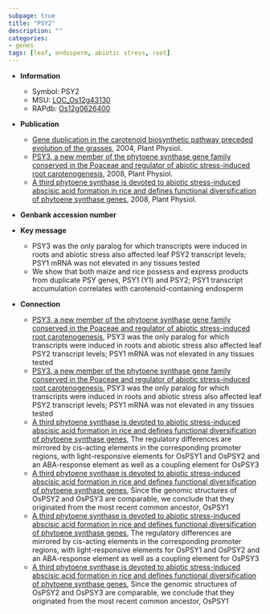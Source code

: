 ```yaml
---
subpage: true
title: "PSY2"
description: ""
categories:
- genes
tags: [leaf, endosperm, abiotic stress, root]
---
```


* **Information**  
    + Symbol: PSY2  
    + MSU: [LOC_Os12g43130](http://rice.plantbiology.msu.edu/cgi-bin/ORF_infopage.cgi?orf=LOC_Os12g43130)  
    + RAPdb: [Os12g0626400](http://rapdb.dna.affrc.go.jp/viewer/gbrowse_details/irgsp1?name=Os12g0626400)  

* **Publication**  
    + [Gene duplication in the carotenoid biosynthetic pathway preceded evolution of the grasses](http://www.ncbi.nlm.nih.gov/pubmed?term=Gene+duplication+in+the+carotenoid+biosynthetic+pathway+preceded+evolution+of+the+grasses%5BTitle%5D), 2004, Plant Physiol.
    + [PSY3, a new member of the phytoene synthase gene family conserved in the Poaceae and regulator of abiotic stress-induced root carotenogenesis](http://www.ncbi.nlm.nih.gov/pubmed?term=PSY3,+a+new+member+of+the+phytoene+synthase+gene+family+conserved+in+the+Poaceae+and+regulator+of+abiotic+stress-induced+root+carotenogenesis%5BTitle%5D), 2008, Plant Physiol.
    + [A third phytoene synthase is devoted to abiotic stress-induced abscisic acid formation in rice and defines functional diversification of phytoene synthase genes](http://www.ncbi.nlm.nih.gov/pubmed?term=A+third+phytoene+synthase+is+devoted+to+abiotic+stress-induced+abscisic+acid+formation+in+rice+and+defines+functional+diversification+of+phytoene+synthase+genes%5BTitle%5D), 2008, Plant Physiol.

* **Genbank accession number**  

* **Key message**  
    + PSY3 was the only paralog for which transcripts were induced in roots and abiotic stress also affected leaf PSY2 transcript levels; PSY1 mRNA was not elevated in any tissues tested
    + We show that both maize and rice possess and express products from duplicate PSY genes, PSY1 (Y1) and PSY2; PSY1 transcript accumulation correlates with carotenoid-containing endosperm

* **Connection**  
    + [PSY3, a new member of the phytoene synthase gene family conserved in the Poaceae and regulator of abiotic stress-induced root carotenogenesis](http://www.ncbi.nlm.nih.gov/pubmed?term=PSY3,+a+new+member+of+the+phytoene+synthase+gene+family+conserved+in+the+Poaceae+and+regulator+of+abiotic+stress-induced+root+carotenogenesis%5BTitle%5D), PSY3 was the only paralog for which transcripts were induced in roots and abiotic stress also affected leaf PSY2 transcript levels; PSY1 mRNA was not elevated in any tissues tested
    + [PSY3, a new member of the phytoene synthase gene family conserved in the Poaceae and regulator of abiotic stress-induced root carotenogenesis](http://www.ncbi.nlm.nih.gov/pubmed?term=PSY3,+a+new+member+of+the+phytoene+synthase+gene+family+conserved+in+the+Poaceae+and+regulator+of+abiotic+stress-induced+root+carotenogenesis%5BTitle%5D), PSY3 was the only paralog for which transcripts were induced in roots and abiotic stress also affected leaf PSY2 transcript levels; PSY1 mRNA was not elevated in any tissues tested
    + [A third phytoene synthase is devoted to abiotic stress-induced abscisic acid formation in rice and defines functional diversification of phytoene synthase genes](http://www.ncbi.nlm.nih.gov/pubmed?term=A+third+phytoene+synthase+is+devoted+to+abiotic+stress-induced+abscisic+acid+formation+in+rice+and+defines+functional+diversification+of+phytoene+synthase+genes%5BTitle%5D), The regulatory differences are mirrored by cis-acting elements in the corresponding promoter regions, with light-responsive elements for OsPSY1 and OsPSY2 and an ABA-response element as well as a coupling element for OsPSY3
    + [A third phytoene synthase is devoted to abiotic stress-induced abscisic acid formation in rice and defines functional diversification of phytoene synthase genes](http://www.ncbi.nlm.nih.gov/pubmed?term=A+third+phytoene+synthase+is+devoted+to+abiotic+stress-induced+abscisic+acid+formation+in+rice+and+defines+functional+diversification+of+phytoene+synthase+genes%5BTitle%5D), Since the genomic structures of OsPSY2 and OsPSY3 are comparable, we conclude that they originated from the most recent common ancestor, OsPSY1
    + [A third phytoene synthase is devoted to abiotic stress-induced abscisic acid formation in rice and defines functional diversification of phytoene synthase genes](http://www.ncbi.nlm.nih.gov/pubmed?term=A+third+phytoene+synthase+is+devoted+to+abiotic+stress-induced+abscisic+acid+formation+in+rice+and+defines+functional+diversification+of+phytoene+synthase+genes%5BTitle%5D), The regulatory differences are mirrored by cis-acting elements in the corresponding promoter regions, with light-responsive elements for OsPSY1 and OsPSY2 and an ABA-response element as well as a coupling element for OsPSY3
    + [A third phytoene synthase is devoted to abiotic stress-induced abscisic acid formation in rice and defines functional diversification of phytoene synthase genes](http://www.ncbi.nlm.nih.gov/pubmed?term=A+third+phytoene+synthase+is+devoted+to+abiotic+stress-induced+abscisic+acid+formation+in+rice+and+defines+functional+diversification+of+phytoene+synthase+genes%5BTitle%5D), Since the genomic structures of OsPSY2 and OsPSY3 are comparable, we conclude that they originated from the most recent common ancestor, OsPSY1



